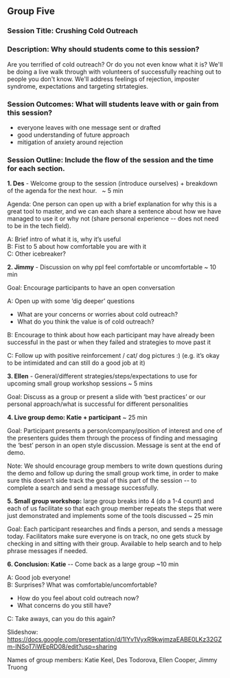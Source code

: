 ## Group Five

### Session Title: Crushing Cold Outreach

### Description: Why should students come to this session?  

Are you terrified of cold outreach? Or do you not even know what it is? We'll be doing a live walk through with volunteers of successfully reaching out to people you don't know. We'll address feelings of rejection, imposter syndrome, expectations and targeting strtategies. 

### Session Outcomes: What will students leave with or gain from this session?  
- everyone leaves with one message sent or drafted
- good understanding of future approach
- mitigation of anxiety around rejection

### Session Outline: Include the flow of the session and the time for each section.  

**1. Des** - Welcome group to the session (introduce ourselves) + breakdown of the agenda for the next hour.    ~ 5 min  

Agenda: One person can open up with a brief explanation for why this is a great tool to master, and we can each share a sentence about how we have managed to use it or why not (share personal experience -- does not need to be in the tech field). 

A: Brief intro of what it is, why it’s useful  
B: Fist to 5 about how comfortable you are with it  
C: Other icebreaker?  

**2. Jimmy** - Discussion on why ppl feel comfortable or uncomfortable ~ 10 min  

Goal: Encourage participants to have an open conversation 

A: Open up with some ‘dig deeper’ questions
  - What are your concerns or worries about cold outreach?
  - What do you think the value is of cold outreach?  
  
B: Encourage to think about how each participant may have already been successful in the past or when they failed and strategies to move past it 

C: Follow up with positive reinforcement / cat/ dog pictures :) (e.g. it’s okay to be intimidated and can still do a good job at it)  

**3. Ellen** - General/different strategies/steps/expectations to use for upcoming small group workshop sessions ~ 5 mins  

Goal: Discuss as a group or present a slide with ‘best practices’ or our personal approach/what is successful for different personalities  

**4. Live group demo: Katie + participant**  ~ 25 min  

Goal: Participant presents a person/company/position of interest and one of the presenters guides them through the process of finding and messaging the ‘best’ person in an open style discussion. Message is sent at the end of demo.  

Note: We should encourage group members to write down questions during the demo and follow up during the small group work time, in order to make sure this doesn’t side track the goal of this part of the session -- to complete a search and send a message successfully.  

**5. Small group workshop:** large group breaks into 4 (do a 1-4 count) and each of us facilitate so that each group member repeats the steps that were just demonstrated and implements some of the tools discussed ~ 25 min  

Goal:  Each participant researches and finds a person, and sends a message today. Facilitators make sure everyone is on track, no one gets stuck by checking in and sitting with their group. Available to help search and to help phrase messages if needed.

**6. Conclusion: Katie** -- Come back as a large group ~10 min  

A: Good job everyone!  
B: Surprises? What was comfortable/uncomfortable?  
 - How do you feel about cold outreach now?
 - What concerns do you still have?  

C: Take aways, can you do this again?  

Slideshow: https://docs.google.com/presentation/d/1lYv1VyxR9kwjmzaEABE0LKz32GZm-INSoT7iWEpRD08/edit?usp=sharing

Names of group members:
Katie Keel, Des Todorova, Ellen Cooper, Jimmy Truong

